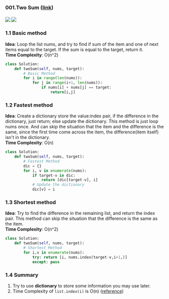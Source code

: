 ### 001.Two Sum ([link](https://leetcode.com/problems/two-sum/))
#### ![](https://img.shields.io/badge/Tag-Array-brightgreen.svg) ![](https://img.shields.io/badge/Difficult-Easy-brightgreen.svg)
### 1.1 Basic method
**Idea**:  Loop the list nums, and try to find if sum of the item and one of next items equal to the target. If the sum is equal to the target, return it.  
**Time Complexity**: O(n^2)

``` python
class Solution:
    def twoSum(self, nums, target):
        # Basic Method
        for i in range(len(nums)):
            for j in range(i+1, len(nums)):
                if nums[i] + nums[j] == target:
                    return[i,j]
```

### 1.2 Fastest method
**Idea**: Create a dictionary store the value:index pair, if the difference in the dictionary, just return; else update the dictionary. This method is just loop nums once. And can skip the situation that the item and the difference is the same, since the first time come across the item, the difference(item itself) isn't in the dictionary.  
**Time Complexity**: O(n)

``` python
class Solution:
    def twoSum(self, nums, target):
        # Fastest Method
        dic = {}
        for i, v in enumerate(nums):
            if target-v in dic:
                return [dic[target-v], i]
            # Update the dictionary
            dic[v] = i
```

### 1.3 Shortest method
**Idea**: Try to find the difference in the remaining list, and return the index pair. This method can skip the situation that the difference is the same as the item.  
**Time Complexity**: O(n^2)
``` python
class Solution:
    def twoSum(self, nums, target):
        # Shortest Method
        for i,v in enumerate(nums):        
            try: return [i, nums.index(target-v,i+1,)]
            except: pass
```

### 1.4 Summary
1. Try to use **dictionary** to store some information you may use later.
2. Time Complexity of ```list.index(i)``` is O(n) ([reference](https://stackoverflow.com/questions/5913671/complexity-of-list-indexx-in-python))
